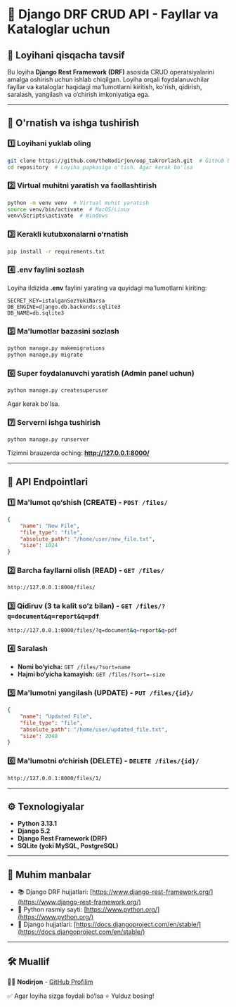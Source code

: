 # 📌 Django DRF CRUD API - Fayllar va Kataloglar uchun

## 📖 Loyihani qisqacha tavsif
Bu loyiha **Django Rest Framework (DRF)** asosida CRUD operatsiyalarini amalga oshirish uchun ishlab chiqilgan.
Loyiha orqali foydalanuvchilar fayllar va kataloglar haqidagi ma'lumotlarni kiritish, ko'rish, qidirish, saralash, yangilash va o‘chirish imkoniyatiga ega.

---

## 🚀 O'rnatish va ishga tushirish

### 1️⃣ **Loyihani yuklab oling**

```bash
git clone https://github.com/theNodirjon/oop_takrorlash.git  # Github URL
cd repository  # Loyiha papkasiga o'tish. Agar kerak bo'lsa
```

### 2️⃣ **Virtual muhitni yaratish va faollashtirish**

```bash
python -m venv venv  # Virtual muhit yaratish
source venv/bin/activate  # MacOS/Linux
venv\Scripts\activate  # Windows
```

### 3️⃣ **Kerakli kutubxonalarni o‘rnatish**

```bash
pip install -r requirements.txt
```

### 4️⃣ **.env faylini sozlash**
Loyiha ildizida **.env** faylini yarating va quyidagi ma'lumotlarni kiriting:

```
SECRET_KEY=istalganSozYokiNarsa
DB_ENGINE=django.db.backends.sqlite3
DB_NAME=db.sqlite3
```

### 5️⃣ **Ma'lumotlar bazasini sozlash**

```bash
python manage.py makemigrations
python manage.py migrate
```

### 6️⃣ **Super foydalanuvchi yaratish (Admin panel uchun)**

```bash
python manage.py createsuperuser
```
Agar kerak bo'lsa.

### 7️⃣ **Serverni ishga tushirish**

```bash
python manage.py runserver
```

Tizimni brauzerda oching: **http://127.0.0.1:8000/**

---

## 📌 API Endpointlari

### 1️⃣ **Ma'lumot qo‘shish (CREATE)** - `POST /files/`
```json
{
    "name": "New File",
    "file_type": "file",
    "absolute_path": "/home/user/new_file.txt",
    "size": 1024
}
```

### 2️⃣ **Barcha fayllarni olish (READ)** - `GET /files/`
```bash
http://127.0.0.1:8000/files/
```

### 3️⃣ **Qidiruv (3 ta kalit so‘z bilan)** - `GET /files/?q=document&q=report&q=pdf`
```bash
http://127.0.0.1:8000/files/?q=document&q=report&q=pdf
```

### 4️⃣ **Saralash**
- **Nomi bo‘yicha:**  `GET /files/?sort=name`
- **Hajmi bo‘yicha kamayish:** `GET /files/?sort=-size`

### 5️⃣ **Ma'lumotni yangilash (UPDATE)** - `PUT /files/{id}/`
```json
{
    "name": "Updated File",
    "file_type": "file",
    "absolute_path": "/home/user/updated_file.txt",
    "size": 2048
}
```

### 6️⃣ **Ma'lumotni o‘chirish (DELETE)** - `DELETE /files/{id}/`
```bash
http://127.0.0.1:8000/files/1/
```

---

## ⚙️ Texnologiyalar
- **Python 3.13.1**
- **Django 5.2**
- **Django Rest Framework (DRF)**
- **SQLite (yoki MySQL, PostgreSQL)**

---

## 📌 Muhim manbalar
- 📚 Django DRF hujjatlari: [https://www.django-rest-framework.org/](https://www.django-rest-framework.org/)
- 🐍 Python rasmiy sayti: [https://www.python.org/](https://www.python.org/)
- 🚀 Django hujjatlari: [https://docs.djangoproject.com/en/stable/](https://docs.djangoproject.com/en/stable/)

---

## 🛠 Muallif
👨‍💻 **Nodirjon** - [GitHub Profilim](https://github.com/theNodirjon)

✅ Agar loyiha sizga foydali bo‘lsa ⭐ Yulduz bosing!

